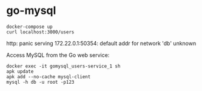 # go-mysql

```
docker-compose up
curl localhost:3000/users
```
http: panic serving 172.22.0.1:50354: default addr for network 'db' unknown

Access MySQL from the Go web service:
```
docker exec -it gomysql_users-service_1 sh
apk update
apk add --no-cache mysql-client
mysql -h db -u root -p123
```
